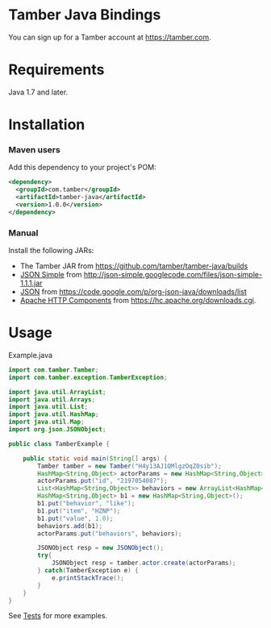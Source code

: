# Tamber Java Bindings

You can sign up for a Tamber account at https://tamber.com.

Requirements
============

Java 1.7 and later.

Installation
============

### Maven users

Add this dependency to your project's POM:

```xml
<dependency>
  <groupId>com.tamber</groupId>
  <artifactId>tamber-java</artifactId>
  <version>1.0.0</version>
</dependency>
```

### Manual

Install the following JARs:

* The Tamber JAR from https://github.com/tamber/tamber-java/builds
* [JSON Simple](https://code.google.com/p/json-simple/) from <http://json-simple.googlecode.com/files/json-simple-1.1.1.jar>
* [JSON](http://www.json.org/java/) from <https://code.google.com/p/org-json-java/downloads/list>
* [Apache HTTP Components](https://hc.apache.org/) from <https://hc.apache.org/downloads.cgi>.

Usage
=====

Example.java

```java
import com.tamber.Tamber;
import com.tamber.exception.TamberException;

import java.util.ArrayList;
import java.util.Arrays;
import java.util.List;
import java.util.HashMap;
import java.util.Map;
import org.json.JSONObject;

public class TamberExample {

    public static void main(String[] args) {
        Tamber tamber = new Tamber("H4y13AJ1QMlgzOqZ0sib");
        HashMap<String,Object> actorParams = new HashMap<String,Object>();
        actorParams.put("id", "2197054087");
        List<HashMap<String,Object>> behaviors = new ArrayList<HashMap<String,Object>>();
        HashMap<String,Object> b1 = new HashMap<String,Object>();
        b1.put("behavior", "like");
        b1.put("item", "HZNP");
        b1.put("value", 1.0);
        behaviors.add(b1);
        actorParams.put("behaviors", behaviors);

        JSONObject resp = new JSONObject();
        try{
            JSONObject resp = tamber.actor.create(actorParams);
        } catch(TamberException e) {
            e.printStackTrace();
        }
    }
}
```

See [Tests](https://github.com/tamber/tamber-java/tree/master/src/test/java/com/tamber) for more examples.

